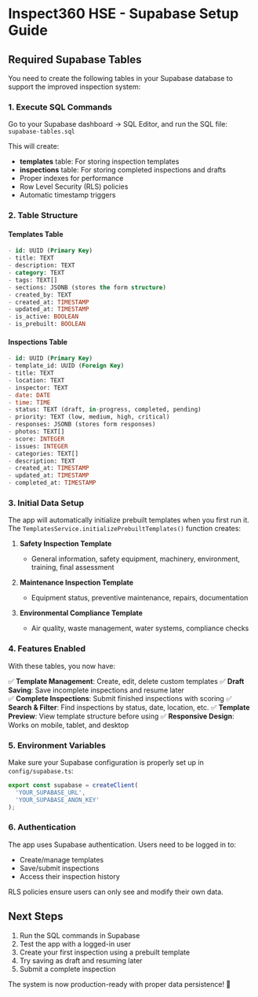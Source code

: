 # Inspect360 HSE - Supabase Setup Guide

## Required Supabase Tables

You need to create the following tables in your Supabase database to support the improved inspection system:

### 1. Execute SQL Commands

Go to your Supabase dashboard → SQL Editor, and run the SQL file: `supabase-tables.sql`

This will create:
- **templates** table: For storing inspection templates
- **inspections** table: For storing completed inspections and drafts
- Proper indexes for performance
- Row Level Security (RLS) policies
- Automatic timestamp triggers

### 2. Table Structure

#### Templates Table
```sql
- id: UUID (Primary Key)
- title: TEXT
- description: TEXT  
- category: TEXT
- tags: TEXT[]
- sections: JSONB (stores the form structure)
- created_by: TEXT
- created_at: TIMESTAMP
- updated_at: TIMESTAMP
- is_active: BOOLEAN
- is_prebuilt: BOOLEAN
```

#### Inspections Table
```sql
- id: UUID (Primary Key)
- template_id: UUID (Foreign Key)
- title: TEXT
- location: TEXT
- inspector: TEXT
- date: DATE
- time: TIME
- status: TEXT (draft, in-progress, completed, pending)
- priority: TEXT (low, medium, high, critical)
- responses: JSONB (stores form responses)
- photos: TEXT[]
- score: INTEGER
- issues: INTEGER
- categories: TEXT[]
- description: TEXT
- created_at: TIMESTAMP
- updated_at: TIMESTAMP
- completed_at: TIMESTAMP
```

### 3. Initial Data Setup

The app will automatically initialize prebuilt templates when you first run it. The `TemplatesService.initializePrebuiltTemplates()` function creates:

1. **Safety Inspection Template**
   - General information, safety equipment, machinery, environment, training, final assessment

2. **Maintenance Inspection Template**  
   - Equipment status, preventive maintenance, repairs, documentation

3. **Environmental Compliance Template**
   - Air quality, waste management, water systems, compliance checks

### 4. Features Enabled

With these tables, you now have:

✅ **Template Management**: Create, edit, delete custom templates
✅ **Draft Saving**: Save incomplete inspections and resume later  
✅ **Complete Inspections**: Submit finished inspections with scoring
✅ **Search & Filter**: Find inspections by status, date, location, etc.
✅ **Template Preview**: View template structure before using
✅ **Responsive Design**: Works on mobile, tablet, and desktop

### 5. Environment Variables

Make sure your Supabase configuration is properly set up in `config/supabase.ts`:

```typescript
export const supabase = createClient(
  'YOUR_SUPABASE_URL',
  'YOUR_SUPABASE_ANON_KEY'
);
```

### 6. Authentication

The app uses Supabase authentication. Users need to be logged in to:
- Create/manage templates
- Save/submit inspections  
- Access their inspection history

RLS policies ensure users can only see and modify their own data.

## Next Steps

1. Run the SQL commands in Supabase
2. Test the app with a logged-in user
3. Create your first inspection using a prebuilt template
4. Try saving as draft and resuming later
5. Submit a complete inspection

The system is now production-ready with proper data persistence! 🎉
